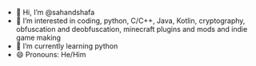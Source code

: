 - 👋 Hi, I’m @sahandshafa
- 👀 I’m interested in coding, python, C/C++, Java, Kotlin, cryptography, obfuscation and deobfuscation, minecraft plugins and mods and indie game making
- 🌱 I’m currently learning python
- 😄 Pronouns: He/Him

<!---
sahandshafa/sahandshafa is a ✨ special ✨ repository because its `README.md` (this file) appears on your GitHub profile.
You can click the Preview link to take a look at your changes.
--->
